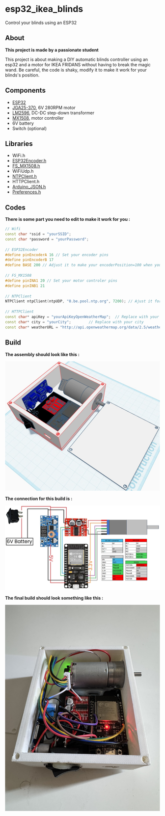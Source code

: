 # esp32_ikea_blinds
Control your blinds using an ESP32
## About
**This project is made by a passionate student**

This project is about making a DIY automatic blinds controller using an esp32 and a motor for IKEA FRIDANS without having to break the magic wand.
Be careful, the code is shaky, modify it to make it work for your blinds's position.

## Components
- [ESP32](https://fr.aliexpress.com/item/1005006458998450.html?spm=a2g0o.order_list.order_list_main.10.68f45e5bF2hVjN&gatewayAdapt=glo2fra)
- [JGA25-370](https://fr.aliexpress.com/item/4001314473291.html?spm=a2g0o.order_list.order_list_main.40.68f45e5bF2hVjN&gatewayAdapt=glo2fra), 6V 280RPM motor
- [LM2596](https://fr.aliexpress.com/item/1005004904872120.html?spm=a2g0o.order_list.order_list_main.4.68f45e5bF2hVjN&gatewayAdapt=glo2fra), DC-DC step-down transformer
- [MX1508](https://fr.aliexpress.com/item/1005006365803938.html?spm=a2g0o.order_list.order_list_main.28.68f45e5bF2hVjN&gatewayAdapt=glo2fra), motor controller
- 6V battery
- Switch (optional)

## Libraries
- WiFi.h
- [ESP32Encoder.h](https://github.com/madhephaestus/ESP32Encoder)
- [FS_MX1508.h](https://github.com/fanfanlatulipe26/FS_MX1508)
- WiFiUdp.h
- [NTPClient.h](https://github.com/arduino-libraries/NTPClient)
- HTTPClient.h
- [Arduino_JSON.h](https://github.com/arduino-libraries/Arduino_JSON)
- [Preferences.h](https://github.com/hpsaturn/easy-preferences)


## Codes
**There is some part you need to edit to make it work for you :**
```C++
// Wifi
const char *ssid = "yourSSID";
const char *password = "yourPassword";

// ESP32Encoder
#define pinEncoderA 16 // Set your encoder pins
#define pinEncoderB 17
#define BASE 200 // Adjust it to make your encoderPosition=100 when your blinds are closed (ex. 200000/BASE = 100%)

// FS_MX1508
#define pinINA1 20 // Set your motor controler pins
#define pinINB1 21

// NTPClient
NTPClient ntpClient(ntpUDP, "0.be.pool.ntp.org", 7200); // Ajust it for your country timestamp (ex. 7200 = +2UTC)

// HTTPClient
const char* apiKey = "yourApiKeyOpenWeatherMap";  // Replace with your API key
const char* city = "yourCity";        // Replace with your city
const char* weatherURL = "http://api.openweathermap.org/data/2.5/weather?q=yourCity&appid=yourApiKeyOpenWeatherMap";

```
## Build
**The assembly should look like this :**

![assembly](/build/assembly.jpg)

**The connection for this build is :**

![connection](/build/connection.jpg)

**The final build should look something like this :**

![reel](/build/reel.JPEG)
